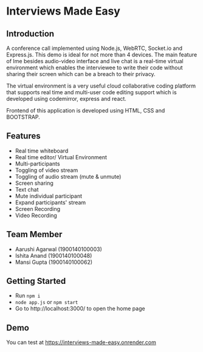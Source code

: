 # Interviews Made Easy

## Introduction
A conference call implemented using Node.js, WebRTC, Socket.io and Express.js. This demo is ideal for not more than 4 devices. The main feature of Ime besides audio-video interface and live chat is a real-time virtual environment which enables the interviewee to write their code without sharing their screen which can be a breach to their privacy.

The virtual environment is a very useful cloud collaborative coding platform that supports real time and multi-user code editing support which is developed using codemirror, express and react.

Frontend of this application is developed using HTML, CSS and BOOTSTRAP.

## Features
- Real time whiteboard
- Real time editor/ Virtual Environment
- Multi-participants
- Toggling of video stream
- Toggling of audio stream (mute & unmute)
- Screen sharing
- Text chat
- Mute individual participant
- Expand participants' stream
- Screen Recording
- Video Recording


## Team Member
- Aarushi Agarwal (1900140100003)
- Ishita Anand (1900140100048)
- Mansi Gupta (1900140100062)

## Getting Started
- Run `npm i`
- `node app.js` or `npm start`
- Go to http://localhost:3000/ to open the home page
 
## Demo
You can test at https://interviews-made-easy.onrender.com
